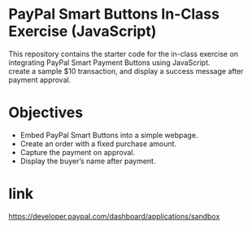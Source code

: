 # PayPal Smart Buttons In-Class Exercise (JavaScript)

This repository contains the starter code for the in-class exercise on integrating PayPal Smart Payment Buttons using JavaScript.  
create a sample $10 transaction, and display a success message after payment approval.

# Objectives

- Embed PayPal Smart Buttons into a simple webpage.
- Create an order with a fixed purchase amount.
- Capture the payment on approval.
- Display the buyer’s name after payment.

# link
https://developer.paypal.com/dashboard/applications/sandbox